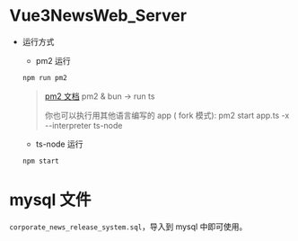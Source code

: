 # Vue3NewsWeb_Server

-   运行方式

    -   pm2 运行

    ```sh
    npm run pm2
    ```

    > [pm2 文档](https://pm2.io/)
    > pm2 & bun -> run ts
    >
    > 你也可以执行用其他语言编写的 app ( fork 模式):
    > pm2 start app.ts -x --interpreter ts-node

    -   ts-node 运行

    ```sh
    npm start
    ```

# mysql 文件

`corporate_news_release_system.sql`，导入到 mysql 中即可使用。
